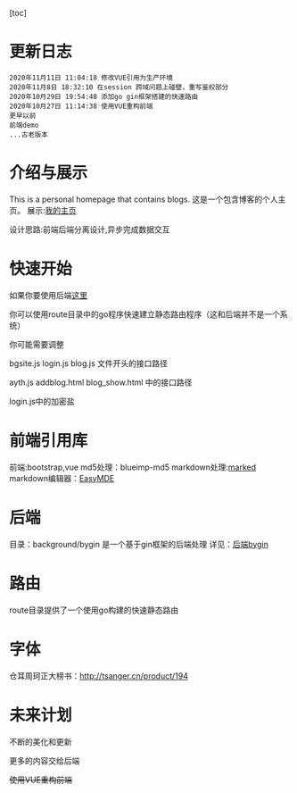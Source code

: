 [toc]
# 更新日志
```
2020年11月11日 11:04:18 修改VUE引用为生产环境
2020年11月8日 18:32:10 在session 跨域问题上碰壁，重写鉴权部分
2020年10月29日 19:54:48 添加go gin框架搭建的快速路由
2020年10月27日 11:14:38 使用VUE重构前端
更早以前
前端demo
...古老版本
```

# 介绍与展示

This is a personal homepage that contains blogs.
这是一个包含博客的个人主页。
展示:[我的主页](http://yearagain.com)

设计思路:前端后端分离设计,异步完成数据交互

# 快速开始

如果你要使用后端[这里](https://github.com/yearagain/ihome/tree/main/background/bygin)

你可以使用route目录中的go程序快速建立静态路由程序（这和后端并不是一个系统）

你可能需要调整

bgsite.js login.js blog.js 文件开头的接口路径

ayth.js addblog.html blog_show.html 中的接口路径

login.js中的加密盐


# 前端引用库

前端:bootstrap,vue
md5处理：blueimp-md5
markdown处理:[marked](https://github.com/markedjs/marked)
markdown编辑器：[EasyMDE](https://github.com/Ionaru/easy-markdown-editor)

# 后端
目录：background/bygin 是一个基于gin框架的后端处理
详见：[后端bygin](https://github.com/yearagain/ihome/tree/main/background/bygin)

# 路由

route目录提供了一个使用go构建的快速静态路由

# 字体
仓耳周珂正大榜书：http://tsanger.cn/product/194

# 未来计划

不断的美化和更新

更多的内容交给后端

~~使用VUE重构前端~~